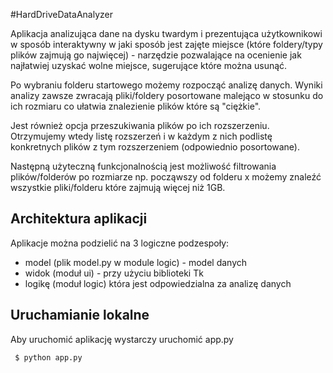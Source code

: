 #HardDriveDataAnalyzer

Aplikacja analizująca dane na dysku twardym i prezentująca użytkownikowi w sposób interaktywny w jaki sposób jest zajęte miejsce (które foldery/typy plików zajmują go najwięcej) - narzędzie pozwalające na ocenienie jak najłatwiej uzyskać wolne miejsce, sugerujące które można usunąć.


Po wybraniu folderu startowego możemy rozpocząć analizę danych. Wyniki analizy zawsze zwracają pliki/foldery posortowane malejąco w stosunku do ich rozmiaru co ułatwia znalezienie plików które są "ciężkie".

Jest również opcja przeszukiwania plików po ich rozszerzeniu. Otrzymujemy wtedy listę rozszerzeń i w każdym z nich podlistę konkretnych plików z tym rozszerzeniem (odpowiednio posortowane).

Następną użyteczną funkcjonalnością jest możliwość filtrowania plików/folderów po rozmiarze np. począwszy od folderu x możemy znaleźć wszystkie pliki/folderu które zajmują więcej niż 1GB.

## Architektura aplikacji
Aplikacje można podzielić na 3 logiczne podzespoły:
- model (plik model.py w module logic) - model danych
- widok (moduł ui) - przy użyciu biblioteki Tk
- logikę (moduł logic) która jest odpowiedzialna za analizę danych


## Uruchamianie lokalne

Aby uruchomić aplikację wystarczy uruchomić app.py

     $ python app.py